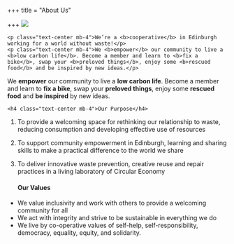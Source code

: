 +++
title = "About Us"

+++
![](https://res.cloudinary.com/shrub-co-op/image/upload/v1568674723/shrubcoop.org/media/vision_web_fyoad1.png)

    <p class="text-center mb-4">We’re a <b>cooperative</b> in Edinburgh working for a world without waste!</p>
    <p class="text-center mb-4">We <b>empower</b> our community to live a <b>low carbon life</b>. Become a member and learn to <b>fix a bike</b>, swap your <b>preloved things</b>, enjoy some <b>rescued food</b> and be inspired by new ideas.</p>

We **empower** our community to live a **low carbon life**. Become a member and learn to **fix a bike**, swap your **preloved things**, enjoy some **rescued food** and **be inspired** by new ideas.

    <h4 class="text-center mb-4">Our Purpose</h4>

1. To provide a welcoming space for rethinking our relationship to waste, reducing consumption and developing effective use of resources
2. To support community empowerment in Edinburgh, learning and sharing skills to make a practical difference to the world we share
3. To deliver innovative waste prevention, creative reuse and repair practices in a living laboratory of Circular Economy

    <h4 class="text-center mb-4">Our Values</h4>

* We value inclusivity and work with others to provide a welcoming community for all
* We act with integrity and strive to be sustainable in everything we do
* We live by co-operative values of self-help, self-responsibility, democracy, equality, equity, and solidarity.